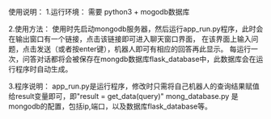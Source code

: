 使用说明：
1.运行环境：
 需要 python3 + mogodb数据库

2.使用方法：
使用时先启动mongodb服务器，然后运行app_run.py程序，此时会在输出窗口有一个链接，点击该链接即可进入聊天窗口界面，
在该界面上输入问题，点击发送（或者按enter键），机器人即可有相应的回答再此显示。
每运行一次，问答对话都将会被保存在mongdb数据库flask_database中，此数据库会在运行程序时自动生成。

3.程序说明：
app_run.py是运行程序，修改时只需将自己机器人的查询结果赋值给result变量即可，即"result = get_data(query)"
mong_database.py 是mongodb的配置，包括ip,端口，以及数据库flask_database等。
